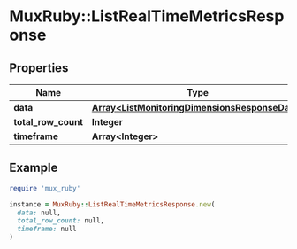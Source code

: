 # MuxRuby::ListRealTimeMetricsResponse

## Properties

| Name | Type | Description | Notes |
| ---- | ---- | ----------- | ----- |
| **data** | [**Array&lt;ListMonitoringDimensionsResponseData&gt;**](ListMonitoringDimensionsResponseData.md) |  | [optional] |
| **total_row_count** | **Integer** |  | [optional] |
| **timeframe** | **Array&lt;Integer&gt;** |  | [optional] |

## Example

```ruby
require 'mux_ruby'

instance = MuxRuby::ListRealTimeMetricsResponse.new(
  data: null,
  total_row_count: null,
  timeframe: null
)
```

